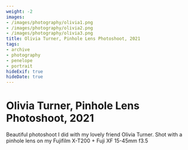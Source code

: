 ```yaml
---
weight: -2
images:
- /images/photography/olivia1.png
- /images/photography/olivia2.png
- /images/photography/olivia3.png
title: Olivia Turner, Pinhole Lens Photoshoot, 2021
tags: 
- archive
- photography
- penelope
- portrait
hideExif: true
hideDate: true
---
```


# Olivia Turner, Pinhole Lens Photoshoot, 2021

Beautiful photoshoot I did with my lovely friend Olivia Turner. 
Shot with a pinhole lens on my Fujifilm X-T200 + Fuji XF 15-45mm f3.5
